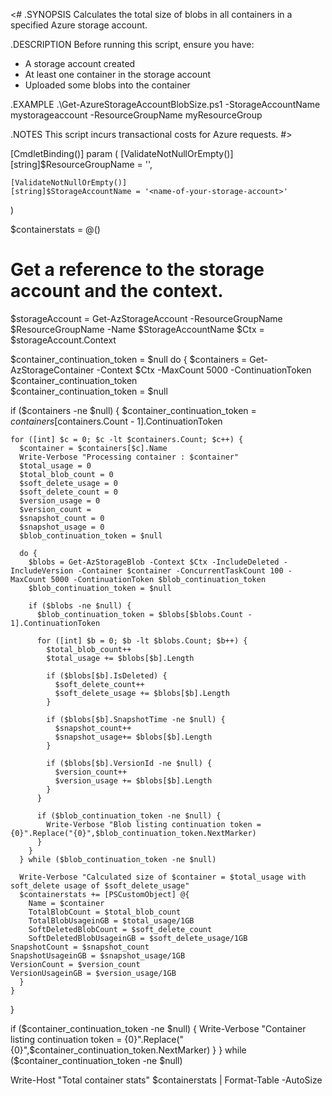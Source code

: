 <#
.SYNOPSIS
Calculates the total size of blobs in all containers in a specified Azure storage account.

.DESCRIPTION
Before running this script, ensure you have:
- A storage account created
- At least one container in the storage account
- Uploaded some blobs into the container

.EXAMPLE
.\Get-AzureStorageAccountBlobSize.ps1 -StorageAccountName mystorageaccount -ResourceGroupName myResourceGroup

.NOTES
This script incurs transactional costs for Azure requests.
#>

[CmdletBinding()]
param (
    [ValidateNotNullOrEmpty()]
    [string]$ResourceGroupName = '<name-of-your-resource-group>',
    
    [ValidateNotNullOrEmpty()]
    [string]$StorageAccountName = '<name-of-your-storage-account>'
)

$containerstats = @()

# Get a reference to the storage account and the context.
$storageAccount = Get-AzStorageAccount -ResourceGroupName $ResourceGroupName -Name $StorageAccountName
$Ctx = $storageAccount.Context

$container_continuation_token = $null
do {
  $containers = Get-AzStorageContainer -Context $Ctx -MaxCount 5000 -ContinuationToken $container_continuation_token    
  $container_continuation_token = $null

  if ($containers -ne $null) {
    $container_continuation_token = $containers[$containers.Count - 1].ContinuationToken
    
    for ([int] $c = 0; $c -lt $containers.Count; $c++) {
      $container = $containers[$c].Name
      Write-Verbose "Processing container : $container"
      $total_usage = 0
      $total_blob_count = 0
      $soft_delete_usage = 0
      $soft_delete_count = 0
      $version_usage = 0
      $version_count = 
      $snapshot_count = 0 
      $snapshot_usage = 0
      $blob_continuation_token = $null
      
      do {
        $blobs = Get-AzStorageBlob -Context $Ctx -IncludeDeleted -IncludeVersion -Container $container -ConcurrentTaskCount 100 -MaxCount 5000 -ContinuationToken $blob_continuation_token
        $blob_continuation_token = $null
        
        if ($blobs -ne $null) {
          $blob_continuation_token = $blobs[$blobs.Count - 1].ContinuationToken
          
          for ([int] $b = 0; $b -lt $blobs.Count; $b++) {
            $total_blob_count++
            $total_usage += $blobs[$b].Length
            
            if ($blobs[$b].IsDeleted) {
              $soft_delete_count++
              $soft_delete_usage += $blobs[$b].Length
            }
            
            if ($blobs[$b].SnapshotTime -ne $null) {
              $snapshot_count++
              $snapshot_usage+= $blobs[$b].Length
            }
            
            if ($blobs[$b].VersionId -ne $null) {
              $version_count++
              $version_usage += $blobs[$b].Length
            }
          }
          
          if ($blob_continuation_token -ne $null) {
            Write-Verbose "Blob listing continuation token = {0}".Replace("{0}",$blob_continuation_token.NextMarker)
          }
        }
      } while ($blob_continuation_token -ne $null)
      
      Write-Verbose "Calculated size of $container = $total_usage with soft_delete usage of $soft_delete_usage"
      $containerstats += [PSCustomObject] @{ 
        Name = $container 
        TotalBlobCount = $total_blob_count 
        TotalBlobUsageinGB = $total_usage/1GB
        SoftDeletedBlobCount = $soft_delete_count
        SoftDeletedBlobUsageinGB = $soft_delete_usage/1GB
	SnapshotCount = $snapshot_count
	SnapshotUsageinGB = $snapshot_usage/1GB
	VersionCount = $version_count
	VersionUsageinGB = $version_usage/1GB
      }
    }
  }
  
  if ($container_continuation_token -ne $null) {
    Write-Verbose "Container listing continuation token = {0}".Replace("{0}",$container_continuation_token.NextMarker)
  }
} while ($container_continuation_token -ne $null)

Write-Host "Total container stats"
$containerstats | Format-Table -AutoSize
